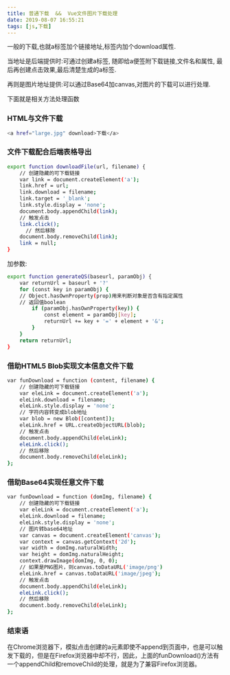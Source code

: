 ```yaml
---
title: 普通下载  &&  Vue文件图片下载处理
date: 2019-08-07 16:55:21
tags: [js,下载]
---
```


一般的下载,也就a标签加个链接地址,标签内加个download属性.

当地址是后端提供时:可通过创建a标签,
随即给a便签附下载链接,文件名和属性,
最后再创建点击效果,最后清楚生成的a标签.

再则是图片地址提供:可以通过Base64加canvas,对图片的下载可以进行处理.

下面就是相关方法处理函数

### HTML与文件下载

``` bash
<a href="large.jpg" download>下载</a>
```

### 文件下载配合后端表格导出
<!-- more -->
``` bash
export function downloadFile(url, filename) {
    // 创建隐藏的可下载链接
    var link = document.createElement('a');
    link.href = url;
    link.download = filename;
    link.target = '_blank';
    link.style.display = 'none';
    document.body.appendChild(link);
    // 触发点击
    link.click();
      // 然后移除
    document.body.removeChild(link);
    link = null;
}
```


加参数:
``` bash
export function generateQS(baseurl, paramObj) {
    var returnUrl = baseurl + '?'
    for (const key in paramObj) {
    // Object.hasOwnProperty(prop)用来判断对象是否含有指定属性
    // 返回值boolean
        if (paramObj.hasOwnProperty(key)) {
            const element = paramObj[key];
            returnUrl += key + '=' + element + '&';
        }
    }
    return returnUrl;
}


```

### 借助HTML5 Blob实现文本信息文件下载

``` bash
var funDownload = function (content, filename) {
    // 创建隐藏的可下载链接
    var eleLink = document.createElement('a');
    eleLink.download = filename;
    eleLink.style.display = 'none';
    // 字符内容转变成blob地址
    var blob = new Blob([content]);
    eleLink.href = URL.createObjectURL(blob);
    // 触发点击
    document.body.appendChild(eleLink);
    eleLink.click();
    // 然后移除
    document.body.removeChild(eleLink);
};
```

### 借助Base64实现任意文件下载

``` bash
var funDownload = function (domImg, filename) {
    // 创建隐藏的可下载链接
    var eleLink = document.createElement('a');
    eleLink.download = filename;
    eleLink.style.display = 'none';
    // 图片转base64地址
    var canvas = document.createElement('canvas');
    var context = canvas.getContext('2d');
    var width = domImg.naturalWidth;
    var height = domImg.naturalHeight;
    context.drawImage(domImg, 0, 0);
    // 如果是PNG图片，则canvas.toDataURL('image/png')
    eleLink.href = canvas.toDataURL('image/jpeg');
    // 触发点击
    document.body.appendChild(eleLink);
    eleLink.click();
    // 然后移除
    document.body.removeChild(eleLink);
};
```

### 结束语

在Chrome浏览器下，模拟点击创建的a元素即使不append到页面中，也是可以触发下载的，但是在Firefox浏览器中却不行，因此，上面的funDownload()方法有一个appendChild和removeChild的处理，就是为了兼容Firefox浏览器。
